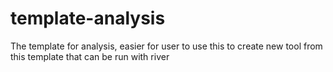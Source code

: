 # template-analysis
The template for analysis, easier for user to use this to create new tool from this template that can be run with river
